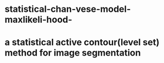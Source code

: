 # statistical-chan-vese-model-maxlikeli-hood-
# a statistical active contour(level set) method for image segmentation
